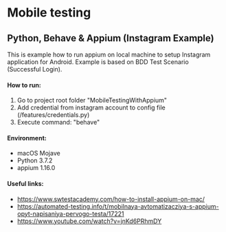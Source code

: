 # Mobile testing 
## Python, Behave &amp; Appium (Instagram Example)

This is example how to run appium on local machine to setup Instagram application for Android.
Example is based on BDD Test Scenario (Successful Login).

#### How to run:
1. Go to project root folder "MobileTestingWithAppium"
2. Add credential from instagram account to config file (/features/credentials.py)
2. Execute command: "behave"


#### Environment:
- macOS Mojave 
- Python 3.7.2 
- appium 1.16.0

#### Useful links:
- https://www.swtestacademy.com/how-to-install-appium-on-mac/
- https://automated-testing.info/t/mobilnaya-avtomatizacziya-s-appium-opyt-napisaniya-pervogo-testa/17221
- https://www.youtube.com/watch?v=jnKd6PRhmDY
